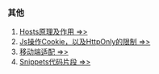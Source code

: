 ### 其他
1. [Hosts原理及作用 =>>](./Hosts.md)
2. [Js操作Cookie，以及HttpOnly的限制 =>>](./HttpOnly.md)
3. [移动端适配 =>>](./MobileAdaptation.md)
4. [Snippets代码片段 =>>](./Snippets.md)